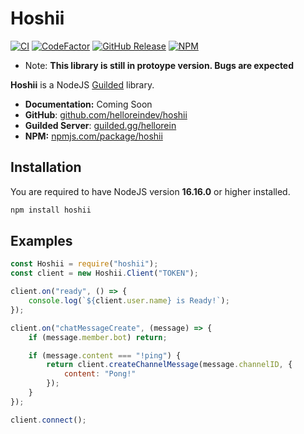 # Hoshii

[![CI](https://github.com/helloreindev/hoshii/actions/workflows/ci.yml/badge.svg)](https://github.com/helloreindev/hoshii/actions/workflows/ci.yml)
[![CodeFactor](https://www.codefactor.io/repository/github/helloreindev/hoshii/badge)](https://www.codefactor.io/repository/github/helloreindev/hoshii)
[![GitHub Release](https://img.shields.io/github/v/release/helloreindev/hoshii?include_prereleases)](https://github.com/helloreindev/hoshii/releases/latest)
[![NPM](https://img.shields.io/npm/v/hoshii?color=green)](https://npmjs.com/package/hoshii)

- Note: **This library is still in protoype version. Bugs are expected**

**Hoshii** is a NodeJS [Guilded](https://guilded.gg) library.

- **Documentation:** Coming Soon
- **GitHub**: [github.com/helloreindev/hoshii](https://github.com/helloreindev/hoshii)
- **Guilded Server**: [guilded.gg/hellorein](https://www.guilded.gg/hellorein)
- **NPM:** [npmjs.com/package/hoshii](https://npmjs.com/package/hoshii)

## Installation

You are required to have NodeJS version **16.16.0** or higher installed.

```bash
npm install hoshii
```

## Examples

```js
const Hoshii = require("hoshii");
const client = new Hoshii.Client("TOKEN");

client.on("ready", () => {
	console.log(`${client.user.name} is Ready!`);
});

client.on("chatMessageCreate", (message) => {
	if (message.member.bot) return;

	if (message.content === "!ping") {
		return client.createChannelMessage(message.channelID, {
			content: "Pong!"
		});
	}
});

client.connect();
```
